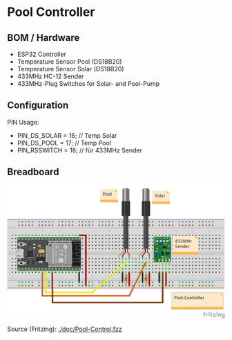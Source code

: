 # Pool Controller

## BOM / Hardware

* ESP32 Controller
* Temperature Sensor Pool (DS18B20)
* Temperature Sensor Solar (DS18B20)
* 433MHz HC-12 Sender
* 433MHz-Plug Switches for Solar- and Pool-Pump

## Configuration

PIN Usage:
* PIN_DS_SOLAR = 16; // Temp Solar
* PIN_DS_POOL  = 17; // Temp Pool
* PIN_RSSWITCH = 18; // für 433MHz Sender

## Breadboard

<img src="./doc/Pool-Control_Steckplatine.png" />


Source (Fritzing): [./doc/Pool-Control.fzz](./doc/Pool-Control.fzz)
